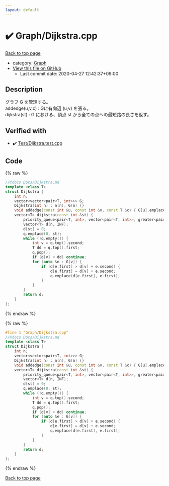 ```yaml
---
layout: default
---
```


<!-- mathjax config similar to math.stackexchange -->
<script type="text/javascript" async
  src="https://cdnjs.cloudflare.com/ajax/libs/mathjax/2.7.5/MathJax.js?config=TeX-MML-AM_CHTML">
</script>
<script type="text/x-mathjax-config">
  MathJax.Hub.Config({
    TeX: { equationNumbers: { autoNumber: "AMS" }},
    tex2jax: {
      inlineMath: [ ['$','$'] ],
      processEscapes: true
    },
    "HTML-CSS": { matchFontHeight: false },
    displayAlign: "left",
    displayIndent: "2em"
  });
</script>

<script type="text/javascript" src="https://cdnjs.cloudflare.com/ajax/libs/jquery/3.4.1/jquery.min.js"></script>
<script src="https://cdn.jsdelivr.net/npm/jquery-balloon-js@1.1.2/jquery.balloon.min.js" integrity="sha256-ZEYs9VrgAeNuPvs15E39OsyOJaIkXEEt10fzxJ20+2I=" crossorigin="anonymous"></script>
<script type="text/javascript" src="../../assets/js/copy-button.js"></script>
<link rel="stylesheet" href="../../assets/css/copy-button.css" />


# :heavy_check_mark: Graph/Dijkstra.cpp

<a href="../../index.html">Back to top page</a>

* category: <a href="../../index.html#4cdbd2bafa8193091ba09509cedf94fd">Graph</a>
* <a href="{{ site.github.repository_url }}/blob/master/Graph/Dijkstra.cpp">View this file on GitHub</a>
    - Last commit date: 2020-04-27 12:42:37+09:00




## Description
グラフ G を管理する。  
addedge(u,v,c) : Gに有向辺 (u,v) を張る。  
dijkstra(st) : G における、頂点 st から全ての点への最短路の長さを返す。  

## Verified with

* :heavy_check_mark: <a href="../../verify/Test/Dijkstra.test.cpp.html">Test/Dijkstra.test.cpp</a>


## Code

<a id="unbundled"></a>
{% raw %}
```cpp
//@docs Docs/Dijkstra.md
template <class T>
struct Dijkstra {
    int n;
    vector<vector<pair<T, int>>> G;
    Dijkstra(int n) : n(n), G(n) {}
    void addedge(const int &u, const int &v, const T &c) { G[u].emplace_back(v, c); }
    vector<T> dijkstra(const int &st) {
        priority_queue<pair<T, int>, vector<pair<T, int>>, greater<pair<T, int>>> q;
        vector<T> d(n, INF);
        d[st] = 0;
        q.emplace(0, st);
        while (!q.empty()) {
            int v = q.top().second;
            T dd = q.top().first;
            q.pop();
            if (d[v] < dd) continue;
            for (auto &e : G[v]) {
                if (d[e.first] > d[v] + e.second) {
                    d[e.first] = d[v] + e.second;
                    q.emplace(d[e.first], e.first);
                }
            }
        }
        return d;
    }
};
```
{% endraw %}

<a id="bundled"></a>
{% raw %}
```cpp
#line 1 "Graph/Dijkstra.cpp"
//@docs Docs/Dijkstra.md
template <class T>
struct Dijkstra {
    int n;
    vector<vector<pair<T, int>>> G;
    Dijkstra(int n) : n(n), G(n) {}
    void addedge(const int &u, const int &v, const T &c) { G[u].emplace_back(v, c); }
    vector<T> dijkstra(const int &st) {
        priority_queue<pair<T, int>, vector<pair<T, int>>, greater<pair<T, int>>> q;
        vector<T> d(n, INF);
        d[st] = 0;
        q.emplace(0, st);
        while (!q.empty()) {
            int v = q.top().second;
            T dd = q.top().first;
            q.pop();
            if (d[v] < dd) continue;
            for (auto &e : G[v]) {
                if (d[e.first] > d[v] + e.second) {
                    d[e.first] = d[v] + e.second;
                    q.emplace(d[e.first], e.first);
                }
            }
        }
        return d;
    }
};

```
{% endraw %}

<a href="../../index.html">Back to top page</a>

